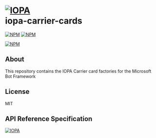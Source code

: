 # [![IOPA](https://iopa.io/iopa.png)](https://iopa.io)<br> iopa-carrier-cards

[![NPM](https://img.shields.io/badge/iopa-certified-99cc33.svg?style=flat-square)](https://iopa.io/)
[![NPM](https://img.shields.io/badge/iopa-bot%20framework-F67482.svg?style=flat-square)](https://iopa.io/)

[![NPM](https://nodei.co/npm/iopa-carrier-cards.png?downloads=true)](https://nodei.co/npm/iopa-carrier-cards/)

## About

This repository contains the IOPA Carrier card factories for the Microsoft Bot Framework

## License

MIT

## API Reference Specification

[![IOPA](https://iopa.io/iopa.png)](https://iopa.io)
